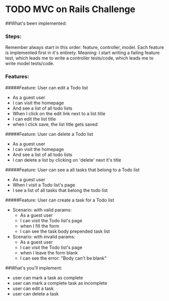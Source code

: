 # TODO MVC on Rails Challenge


##What's been implemented:
### Steps:
Remember always start in this order: feature, controller, model. Each feature is implemented first in it's entirety. Meaning: I start writing a failing feature test, which leads me to write a controller tests/code, which leads me to write model tests/code.
### Features:
#####Feature: User can edit a Todo list

- As a guest user
- I can visit the homepage
- And see a list of all todo lists
- When I click on the edit link next to a list title
- I can edit the list title
- when I click save, the list title gets saved


#####Feature: User can delete a Todo list

- As a guest user
- I can visit the homepage
- And see a list of all todo lists
- I can delete a list by clicking on 'delete' next it's title

#####Feature: User can see a all tasks that belong to a Todo list

- As a guest user
- When I visit a Todo list's page
- I see a list of all tasks that belong the todo list

#####Feature: User can create a task for a Todo list

- Scenario: with valid params:
  - As a guest user
  - I can visit the Todo list's page
  - when I fill the form
  - I can see the task body prepended task list
- Scenario: with invalid params:
  - As a guest user
  - I can visit the Todo list's page
  - when I leave the form blank
  - I can see the error: "Body can't be blank"

##What's you'll implement:
  - user can mark a task as complete
  - user can mark a complete task as incomplete
  - user can edit a task
  - user can delete a task

